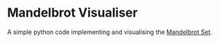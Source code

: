 # Mandelbrot Visualiser

A simple python code implementing and visualising the [Mandelbrot Set](https://en.wikipedia.org/wiki/Mandelbrot_set).